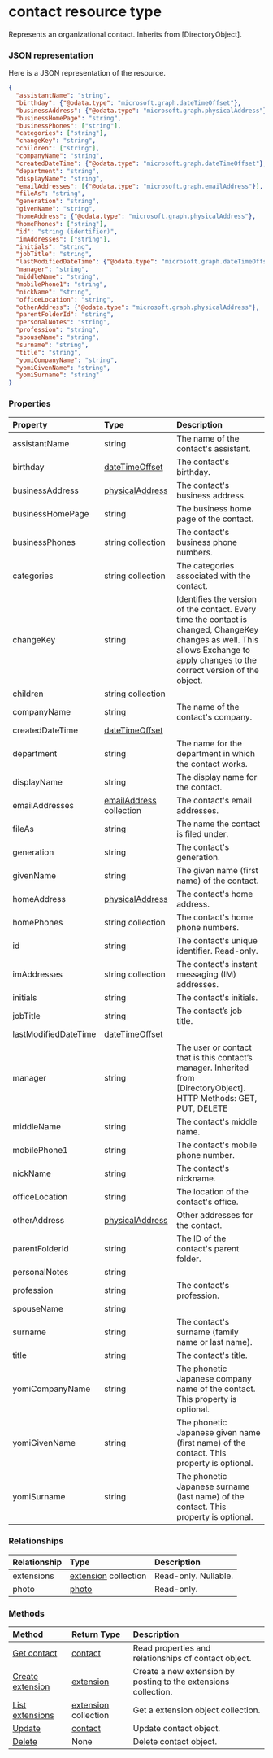 # contact resource type

Represents an organizational contact. Inherits from [DirectoryObject].

### JSON representation

Here is a JSON representation of the resource.

<!-- {
  "blockType": "resource",
  "optionalProperties": [

  ],
  "@odata.type": "microsoft.graph.contact"
}-->

```json
{
  "assistantName": "string",
  "birthday": {"@odata.type": "microsoft.graph.dateTimeOffset"},
  "businessAddress": {"@odata.type": "microsoft.graph.physicalAddress"},
  "businessHomePage": "string",
  "businessPhones": ["string"],
  "categories": ["string"],
  "changeKey": "string",
  "children": ["string"],
  "companyName": "string",
  "createdDateTime": {"@odata.type": "microsoft.graph.dateTimeOffset"},
  "department": "string",
  "displayName": "string",
  "emailAddresses": [{"@odata.type": "microsoft.graph.emailAddress"}],
  "fileAs": "string",
  "generation": "string",
  "givenName": "string",
  "homeAddress": {"@odata.type": "microsoft.graph.physicalAddress"},
  "homePhones": ["string"],
  "id": "string (identifier)",
  "imAddresses": ["string"],
  "initials": "string",
  "jobTitle": "string",
  "lastModifiedDateTime": {"@odata.type": "microsoft.graph.dateTimeOffset"},
  "manager": "string",
  "middleName": "string",
  "mobilePhone1": "string",
  "nickName": "string",
  "officeLocation": "string",
  "otherAddress": {"@odata.type": "microsoft.graph.physicalAddress"},
  "parentFolderId": "string",
  "personalNotes": "string",
  "profession": "string",
  "spouseName": "string",
  "surname": "string",
  "title": "string",
  "yomiCompanyName": "string",
  "yomiGivenName": "string",
  "yomiSurname": "string"
}

```
### Properties
| Property	   | Type	|Description|
|:---------------|:--------|:----------|
|assistantName|string|The name of the contact's assistant.|
|birthday|[dateTimeOffset](datetimeoffset.md)|The contact's birthday.|
|businessAddress|[physicalAddress](physicaladdress.md)|The contact's business address.|
|businessHomePage|string|The business home page of the contact.|
|businessPhones|string collection|The contact's business phone numbers.|
|categories|string collection|The categories associated with the contact.|
|changeKey|string|Identifies the version of the contact. Every time the contact is changed, ChangeKey  changes as well. This allows Exchange to apply changes to the correct version of the object.|
|children|string collection||
|companyName|string|The name of the contact's company.|
|createdDateTime|[dateTimeOffset](datetimeoffset.md)||
|department|string|The name for the department in which the contact works.|
|displayName|string|The display name for the contact.|
|emailAddresses|[emailAddress](emailaddress.md) collection|The contact's email addresses.|
|fileAs|string|The name the contact is filed under.|
|generation|string|The contact's generation.|
|givenName|string|The given name (first name) of the contact.|
|homeAddress|[physicalAddress](physicaladdress.md)|The contact's home address.|
|homePhones|string collection|The contact's home phone numbers.|
|id|string|The contact's unique identifier. Read-only.|
|imAddresses|string collection|The contact's instant messaging (IM) addresses.|
|initials|string|The contact's initials.|
|jobTitle|string|The contact’s job title.|
|lastModifiedDateTime|[dateTimeOffset](datetimeoffset.md)||
|manager|string|The user or contact that is this contact’s manager. Inherited from [DirectoryObject].            HTTP Methods: GET, PUT, DELETE|
|middleName|string|The contact's middle name.|
|mobilePhone1|string|The contact's mobile phone number.|
|nickName|string|The contact's nickname.|
|officeLocation|string|The location of the contact's office.|
|otherAddress|[physicalAddress](physicaladdress.md)|Other addresses for the contact.|
|parentFolderId|string|The ID of the contact's parent folder.|
|personalNotes|string||
|profession|string|The contact's profession.|
|spouseName|string||
|surname|string|The contact's surname (family name or last name).|
|title|string|The contact's title.|
|yomiCompanyName|string|The phonetic Japanese company name of the contact. This property is optional.|
|yomiGivenName|string|The phonetic Japanese given name (first name) of the contact. This property is optional.|
|yomiSurname|string|The phonetic Japanese surname (last name)  of the contact. This property is optional.|

### Relationships
| Relationship | Type	|Description|
|:---------------|:--------|:----------|
|extensions|[extension](extension.md) collection| Read-only. Nullable.|
|photo|[photo](photo.md)| Read-only.|

### Methods

| Method		   | Return Type	|Description|
|:---------------|:--------|:----------|
|[Get contact](../api/contact_get.md) | [contact](contact.md) |Read properties and relationships of contact object.|
|[Create extension](../api/contact_post_extensions.md) |[extension](extension.md)| Create a new extension by posting to the extensions collection.|
|[List extensions](../api/contact_list_extensions.md) |[extension](extension.md) collection| Get a extension object collection.|
|[Update](../api/contact_update.md) | [contact](contact.md)	|Update contact object. |
|[Delete](../api/contact_delete.md) | None |Delete contact object. |

<!-- uuid: 8fcb5dbc-d5aa-4681-8e31-b001d5168d79
2015-10-25 14:57:30 UTC -->
<!-- {
  "type": "#page.annotation",
  "description": "contact resource",
  "keywords": "",
  "section": "documentation",
  "tocPath": ""
}-->